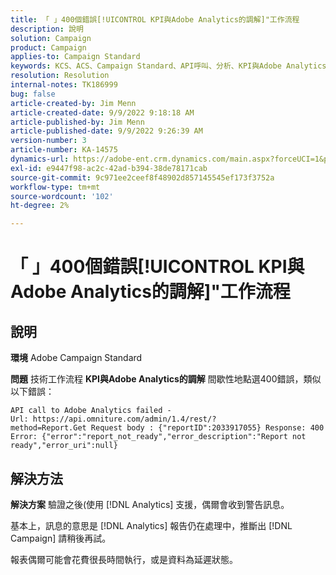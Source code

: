 ```yaml
---
title: 「 」400個錯誤[!UICONTROL KPI與Adobe Analytics的調解]"工作流程
description: 說明
solution: Campaign
product: Campaign
applies-to: Campaign Standard
keywords: KCS、ACS、Campaign Standard、API呼叫、分析、KPI與Adobe Analytics調解、400錯誤
resolution: Resolution
internal-notes: TK186999
bug: false
article-created-by: Jim Menn
article-created-date: 9/9/2022 9:18:18 AM
article-published-by: Jim Menn
article-published-date: 9/9/2022 9:26:39 AM
version-number: 3
article-number: KA-14575
dynamics-url: https://adobe-ent.crm.dynamics.com/main.aspx?forceUCI=1&pagetype=entityrecord&etn=knowledgearticle&id=90e43d53-2030-ed11-9db1-0022480866ad
exl-id: e9447f98-ac2c-42ad-b394-38de78171cab
source-git-commit: 9c971ee2ceef8f48902d857145545ef173f3752a
workflow-type: tm+mt
source-wordcount: '102'
ht-degree: 2%

---
```


# 「 」400個錯誤[!UICONTROL KPI與Adobe Analytics的調解]&quot;工作流程

## 說明


<b>環境</b>
Adobe Campaign Standard

<b>問題</b>
技術工作流程 <b>KPI與Adobe Analytics的調解</b> 間歇性地點選400錯誤，類似以下錯誤：

```
API call to Adobe Analytics failed - Url: https://api.omniture.com/admin/1.4/rest/?method=Report.Get Request body : {"reportID":2033917055} Response: 400 Error: {"error":"report_not_ready","error_description":"Report not ready","error_uri":null}
```

## 解決方法


<b>解決方案</b>
驗證之後(使用 [!DNL Analytics] 支援，偶爾會收到警告訊息。

基本上，訊息的意思是 [!DNL Analytics] 報告仍在處理中，推斷出 [!DNL Campaign] 請稍後再試。

報表偶爾可能會花費很長時間執行，或是資料為延遲狀態。
